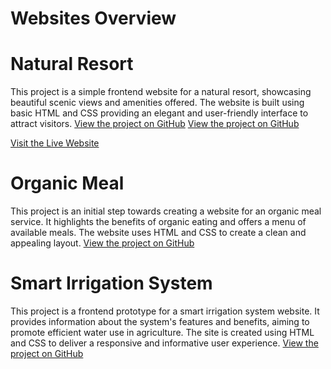 # Websites Overview

# Natural Resort
This project is a simple frontend website for a natural resort, showcasing beautiful scenic views and amenities offered. The website is built using basic HTML and CSS providing an elegant and user-friendly interface to attract visitors.
[View the project on GitHub](file:///D:/Web%20development/Project/Natural%20resort.html)
[View the project on GitHub](https://github.com/Khushi200229/natural-resort)

[Visit the Live Website](https://Khushi200229.github.io/natural-resort/)
# Organic Meal
This project is an initial step towards creating a website for an organic meal service. It highlights the benefits of organic eating and offers a menu of available meals. The website uses HTML and CSS to create a clean and appealing layout.
[View the project on GitHub](file:///D:/Web%20development/Project/Organic%20meal.html)

# Smart Irrigation System
This project is a frontend prototype for a smart irrigation system website. It provides information about the system's features and benefits, aiming to promote efficient water use in agriculture. The site is created using HTML and CSS to deliver a responsive and informative user experience.
[View the project on GitHub](file:///D:/Web%20development/Project/Smart_Irrigation_System_Website/SIS%20website.html)

